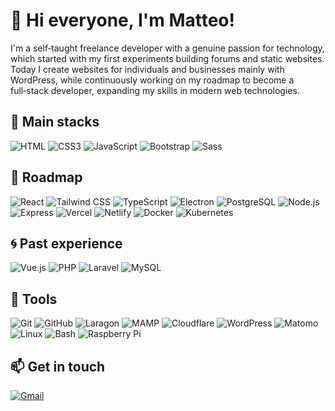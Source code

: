 # 👋 Hi everyone, I'm Matteo!

I'm a self‑taught freelance developer with a genuine passion for technology, which started with my first experiments building forums and static websites.  
Today I create websites for individuals and businesses mainly with WordPress, while continuously working on my roadmap to become a full‑stack developer, expanding my skills in modern web technologies.

## 🚀 Main stacks

![HTML](https://img.shields.io/badge/HTML5-E34F26?style=for-the-badge&logo=HTML5&logoColor=fff) ![CSS3](https://img.shields.io/badge/CSS3-663399?style=for-the-badge&logo=CSS&logoColor=fff) ![JavaScript](https://img.shields.io/badge/JavaScript-F7DF1E?style=for-the-badge&logo=JavaScript&logoColor=333)
![Bootstrap](https://img.shields.io/badge/Bootstrap-7952B3?style=for-the-badge&logo=Bootstrap&logoColor=fff) ![Sass](https://img.shields.io/badge/Sass-CC6699?style=for-the-badge&logo=Sass&logoColor=fff)

## 🌱 Roadmap

![React](https://img.shields.io/badge/React-61DAFB?style=for-the-badge&logo=React&logoColor=333) ![Tailwind CSS](https://img.shields.io/badge/Tailwind_CSS-06B6D4?style=for-the-badge&logo=TailwindCSS&logoColor=fff) ![TypeScript](https://img.shields.io/badge/TypeScript-3178C6?style=for-the-badge&logo=TypeScript&logoColor=fff) ![Electron](https://img.shields.io/badge/Electron-47848F?style=for-the-badge&logo=Electron&logoColor=fff)
![PostgreSQL](https://img.shields.io/badge/PostgreSQL-4169E1?style=for-the-badge&logo=PostgreSQL&logoColor=fff) ![Node.js](https://img.shields.io/badge/Node.js-5FA04E?style=for-the-badge&logo=nodedotjs&logoColor=fff) ![Express](https://img.shields.io/badge/Express-000?style=for-the-badge&logo=Express&logoColor=fff)
![Vercel](https://img.shields.io/badge/Vercel-000?style=for-the-badge&logo=Vercel&logoColor=fff) ![Netlify](https://img.shields.io/badge/netlify-00C7B7?style=for-the-badge&logo=netlify&logoColor=fff) ![Docker](https://img.shields.io/badge/Docker-2496ED?style=for-the-badge&logo=Docker&logoColor=fff) ![Kubernetes](https://img.shields.io/badge/Kubernetes-326CE5?style=for-the-badge&logo=Kubernetes&logoColor=fff)

## 🌀 Past experience

![Vue.js](https://img.shields.io/badge/Vue.js-4FC08D?style=for-the-badge&logo=vuedotjs&logoColor=fff) ![PHP](https://img.shields.io/badge/PHP-777BB4?style=for-the-badge&logo=PHP&logoColor=fff) ![Laravel](https://img.shields.io/badge/Laravel-FF2D20?style=for-the-badge&logo=Laravel&logoColor=fff) ![MySQL](https://img.shields.io/badge/MySQL-4479A1?style=for-the-badge&logo=MySQL&logoColor=fff)

## 🔧 Tools

![Git](https://img.shields.io/badge/Git-F05032?style=for-the-badge&logo=git&logoColor=fff) ![GitHub](https://img.shields.io/badge/GitHub-181717?style=for-the-badge&logo=github&logoColor=fff) ![Laragon](https://img.shields.io/badge/Laragon-0E83CD?style=for-the-badge&logo=laragon&logoColor=fff) ![MAMP](https://img.shields.io/badge/MAMP-02749C?style=for-the-badge&logo=mamp&logoColor=fff)
![Cloudflare](https://img.shields.io/badge/Cloudflare-F38020?style=for-the-badge&logo=cloudflare&logoColor=white) ![WordPress](https://img.shields.io/badge/WordPress-21759B?style=for-the-badge&logo=wordpress&logoColor=white) ![Matomo](https://img.shields.io/badge/Matomo-3152A0?style=for-the-badge&logo=matomo&logoColor=white)
![Linux](https://img.shields.io/badge/Linux-FCC624?style=for-the-badge&logo=linux&logoColor=333) ![Bash](https://img.shields.io/badge/Bash-121011?style=for-the-badge&logo=gnu-bash&logoColor=white) ![Raspberry Pi](https://img.shields.io/badge/Raspberry%20Pi-A22846?style=for-the-badge&logo=raspberry-pi&logoColor=white)

## 📫 Get in touch

[![Gmail](https://img.shields.io/badge/Gmail-EA4335?style=for-the-badge&logo=gmail&logoColor=white)](mailto:pompeimatteojobs@gmail.com)
